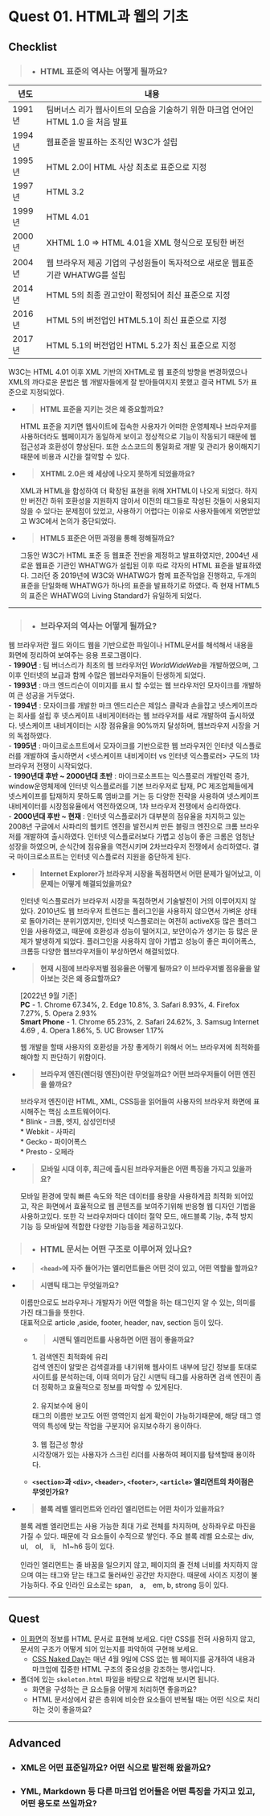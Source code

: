 # Quest 01. HTML과 웹의 기초

## Checklist
> * ### HTML 표준의 역사는 어떻게 될까요?
  <p>

  |년도|내용|
  |---|---|
  |1991년| 팀버너스 리가 웹사이트의 모습을 기술하기 위한 마크업 언어인 HTML 1.0 을 처음 발표|
  |1994년| 웹표준을 발표하는 조직인 W3C가 설립|
  |1995년| HTML 2.0이 HTML 사상 최초로 표준으로 지정|
  |1997년| HTML 3.2|
  |1999년| HTML 4.01|
  |2000년| XHTML 1.0 => HTML 4.01을 XML 형식으로 포팅한 버전|
  |2004년| 웹 브라우저 제공 기업의 구성원들이 독자적으로 새로운 웹표준 기관 WHATWG를 설립|
  |2014년| HTML 5의 최종 권고안이 확정되어 최신 표준으로 지정|
  |2016년| HTML 5의 버전업인 HTML5.1이 최신 표준으로 지정|
  |2017년| HTML 5.1의 버전업인 HTML 5.2가 최신 표준으로 지정|
  </p>
  <p>W3C는 HTML 4.01 이후 XML 기반의 XHTML로 웹 표준의 방향을 변경하였으나 XML의 까다로운 문법은 웹 개발자들에게 잘 받아들여지지 못했고 결국 HTML 5가 표준으로 지정되었다.</p>
  
  * ><b> HTML 표준을 지키는 것은 왜 중요할까요?</b>
    <p> 
    HTML 표준을 지키면 웹사이트에 접속한 사용자가 어떠한 운영체제나 브라우저를 사용하더라도 웹페이지가 동일하게 보이고 정상적으로 기능이 작동되기 때문에 웹 접근성과 호환성이 향상된다. 또한 소스코드의 통일화로 개발 및 관리가 용이해지기 때문에 비용과 시간을 절약할 수 있다.
    </p>
  * ><b>XHTML 2.0은 왜 세상에 나오지 못하게 되었을까요?</b>
    <p>XML과 HTML을 합성하여 더 확장된 표현을 위해 XHTML이 나오게 되었다. 하지만 버전간 하위 호환성을 지원하지 않아서 이전의 태그들로 작성된 것들이 사용되지 않을 수 있다는 문제점이 있었고, 사용하기 어렵다는 이유로 사용자들에게 외면받았고 W3C에서 논의가 중단되었다. </p>
  * ><b>HTML5 표준은 어떤 과정을 통해 정해질까요?</b>
    <p> 그동안 W3C가 HTML 표준 등 웹표준 전반을 제정하고 발표하였지만, 2004년 새로운 웹표준 기관인 WHATWG가 설립된 이후 따로 각자의 HTML 표준을 발표하였다. 그러던 중 2019년에 W3C와 WHATWG가 함께 표준작업을 진행하고, 두개의 표준을 단일화해 WHATWG가 하나의 표준을 발표하기로 하였다. 즉 현재 HTML5의 표준은 WHATWG의 Living Standard가 유일하게 되었다.</p>
---
>* ### 브라우저의 역사는 어떻게 될까요?

  <p> 웹 브라우저란 월드 와이드 웹을 기반으로한 파일이나 HTML문서를 해석해서 내용을 화면에 정리하여 보여주는 응용 프로그램이다. <br> - <b>1990년</b> : 팀 버너스리가 최초의 웹 브라우저인 <i>WorldWideWeb</i>을 개발하였으며, 그 이후 인터넷의 보급과 함께 수많은 웹브라우저들이 탄생하게 되었다. <br> 
  - <b>1993년</b> : 마크 엔드리슨이 이미지를 표시 할 수있는 웹 브라우저인 모자이크를 개발하여 큰 성공을 거두었다. 
  <br> - <b>1994년</b> : 모자이크를 개발한 마크 엔드리슨은 제임스 클락과 손을잡고 넷스케이프라는 회사를 설립 후 넷스케이프 내비게이터라는 웹 브라우저를 새로 개발하여 출시하였다. 넷스케이프 내비게이터는 시장 점유율을 90%까지 달성하며, 웹브라우저 시장을 거의 독점하였다. 
  <br> - <b>1995년</b> :  마이크로소프트에서 모자이크를 기반으로한 웹 브라우저인 인터넷 익스플로러를 개발하여 출시하면서 <넷스케이프 내비게이터 vs 인터넷 익스플로러> 구도의 1차 브라우저 전쟁이 시작되었다. 
  <br> - <b>1990년대 후반 ~ 2000년대 초반</b> : 마이크로소프트는  익스플로러 개발인력 증가, window운영체제에 인터넷 익스플로러를 기본 브라우저로 탑재, PC 제조업체들에게 넷스케이프를 탑재하지 못하도록 엠바고를 거는 등 다양한 전략을 사용하여 넷스케이프 내비게이터를 시장점유율에서 역전하였으며, 1차 브라우저 전쟁에서 승리하였다.
  <br> - <b>2000년대 후반 ~ 현재</b> : 인터넷 익스플로러가 대부분의 점유율을 차지하고 있는 2008년 구글에서 사파리의 웹키트 엔진을 발전시켜 만든 블링크 엔진으로 크롬 브라우저를 개발하여 출시하였다. 인터넷 익스플로러보다 가볍고 성능이 좋은 크롬은 엄청난 성장을 하였으며, 순식간에 점유율을 역전시키며 2차브라우저 전쟁에서 승리하였다. 결국 마이크로소프트는 인터넷 익스플로러 지원을 중단하게 된다. 
    
  </P>

  * ><b>Internet Explorer가 브라우저 시장을 독점하면서 어떤 문제가 일어났고, 이 문제는 어떻게 해결되었을까요?</b>
    <p> 인터넷 익스플로러가 브라우저 시장을 독점하면서 기술발전이 거의 이루어지지 않았다. 2010년도 웹 브라우저 트렌드는 플러그인을 사용하지 않으면서 가벼운 상태로 돌아가려는 분위기였지만, 인터넷 익스플로러는 여전히 activeX등 많은 플러그인을 사용하였고, 때문에 호환성과 성능이 떨어지고, 보안이슈가 생기는 등 많은 문제가 발생하게 되었다.
    플러그인을 사용하지 않아 가볍고 성능이 좋은 파이어폭스, 크롬등 다양한 웹브라우저들이 부상하면서 해결되었다.</p>

  * ><b>현재 시점에 브라우저별 점유율은 어떻게 될까요? 이 브라우저별 점유율을 알아보는 것은 왜 중요할까요?</b>
    <p>[2022년 9월 기준] <br><b>PC</b> - 1. Chrome 67.34%,  2. Edge 10.8%, 3. Safari 8.93%, 4. Firefox 7.27%, 5. Opera 2.93%
    <br><b>Smart Phone</b> - 1. Chrome 65.23%,  2. Safari 24.62%, 3. Samsug Internet 4.69 , 4. Opera 1.86%, 5. UC Browser 1.17%</p>
    <p>
     웹 개발을 할때 사용자의 호환성을 가장 좋게하기 위해서 어느 브라우저에 최적화를 해야할 지 판단하기 위함이다.</p>

  * ><b>브라우저 엔진(렌더링 엔진)이란 무엇일까요? 어떤 브라우저들이 어떤 엔진을 쓸까요?</b>
    <p> 브라우저 엔진이란 HTML, XML, CSS등을 읽어들여 사용자의 브라우저 화면에 표시해주는 핵심 소프트웨어이다.
    <br> * Blink - 크롬, 엣지, 삼성인터넷
    <br> * Webkit - 사파리
    <br> * Gecko - 파이어폭스
    <br> * Presto - 오페라
    </p>
    
  * ><b>모바일 시대 이후, 최근에 출시된 브라우저들은 어떤 특징을 가지고 있을까요?</b>
    <p>모바일 환경에 맞춰 빠른 속도와 적은 데이터를 용량을 사용하게끔 최적화 되어있고, 작은 화면에서 효율적으로 웹 콘텐츠를 보여주기위해 반응형 웹 디자인 기법을 사용하고있다. 또한 각 브라우저마다 데이터 절약 모드, 애드블록 기능, 추적 방지 기능 등 모바일에 적합한 다양한 기능등을 제공하고있다.</p>
>* ### HTML 문서는 어떤 구조로 이루어져 있나요?
  * ><b> `<head>`에 자주 들어가는 엘리먼트들은 어떤 것이 있고, 어떤 역할을 할까요?</b>
  * ><b>시맨틱 태그는 무엇일까요?</b>
      <p>이름만으로도 브라우저나 개발자가 어떤 역할을 하는 태그인지 알 수 있는, 의미를 가진 태그들을 뜻한다.
      <br> 대표적으로 article ,aside, footer, header, nav, section 등이 있다.</p>

    * ><b>시맨틱 엘리먼트를 사용하면 어떤 점이 좋을까요?</b>
      <p>1. 검색엔진 최적화에 유리
      <br> 검색 엔진이 알맞은 검색결과를 내기위해 웹사이트 내부에 담긴 정보를 토대로 사이트를 분석하는데, 이때 의미가 담긴 시맨틱 태그를 사용하면 검색 엔진이 좀 더 정확하고 효율적으로 정보를 파악할 수 있게된다.
      <br><br>2. 유지보수에 용이
      <br> 태그의 이름만 보고도 어떤 영역인지 쉽게 확인이 가능하기때문에, 해당 태그 영역의 특성에 맞는 작업을 구분지어 유지보수하기 용이하다.
      <br><br>3. 웹 접근성 향상
      <br>시각장애가 있는 사용자가 스크린 리더를 사용하여 페이지를 탐색할때 용이하다.</p>


    * <b> `<section>`과 `<div>`, `<header>`, `<footer>`, `<article>` 엘리먼트의 차이점은 무엇인가요? </b>
      <p></p>
  * ><b>블록 레벨 엘리먼트와 인라인 엘리먼트는 어떤 차이가 있을까요?</b>
    <p>
    블록 레벨 엘리먼트는 사용 가능한 최대 가로 전체를 차지하며, 상하좌우로 마진을 가질 수 있다. 때문에 각 요소들이 수직으로 쌓인다. 주요 블록 레벨 요소로는 div,　ul,　ol,　li,　h1~h6 등이 있다.
    <br><br>
    인라인 엘리먼트는 줄 바꿈을 일으키지 않고, 페이지의 줄 전체 너비를 차지하지 않으며 여는 태그와 닫는 태그로 둘러싸인 공간만 차지한다. 때문에 사이즈 지정이 불가능하다. 주요 인라인 요소로는 span,　a,　em, b, strong 등이 있다.</p>
    
<hr>

## Quest
* [이 화면](screen.png)의 정보를 HTML 문서로 표현해 보세요. 다만 CSS를 전혀 사용하지 않고, 문서의 구조가 어떻게 되어 있는지를 파악하여 구현해 보세요.
  * [CSS Naked Day](https://css-naked-day.github.io/)는 매년 4월 9일에 CSS 없는 웹 페이지를 공개하여 내용과 마크업에 집중한 HTML 구조의 중요성을 강조하는 행사입니다.
* 폴더에 있는 `skeleton.html` 파일을 바탕으로 작업해 보시면 됩니다.
  * 화면을 구성하는 큰 요소들을 어떻게 처리하면 좋을까요?
  * HTML 문서상에서 같은 층위에 비슷한 요소들이 반복될 때는 어떤 식으로 처리하는 것이 좋을까요?
<hr>

## Advanced
* ### XML은 어떤 표준일까요? 어떤 식으로 발전해 왔을까요?
* ### YML, Markdown 등 다른 마크업 언어들은 어떤 특징을 가지고 있고, 어떤 용도로 쓰일까요?
